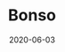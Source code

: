 ---
title: Bonso
description: Bonso is a minimal, modern, easily customizable, and image-focused theme for Jekyll.
image: '/assets/img/projects/bonso-preview.jpg'
price: 29
home: https://jekyllthemes.io/theme/bonso-blog-jekyll-theme
demo: https://bonso.netlify.app/
date: 2020-06-03
---
